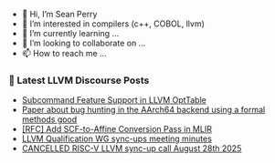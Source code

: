 - 👋 Hi, I’m Sean Perry
- 👀 I’m interested in compilers (c++, COBOL, llvm)
- 🌱 I’m currently learning ...
- 💞️ I’m looking to collaborate on ...
- 📫 How to reach me ...

<!---
s66perry/s66perry is a ✨ special ✨ repository because its `README.md` (this file) appears on your GitHub profile.
You can click the Preview link to take a look at your changes.
--->
### 📕 Latest LLVM Discourse Posts

<!-- DISCOURSE-LLVM:START -->
- [Subcommand Feature Support in LLVM OptTable](https://discourse.llvm.org/t/subcommand-feature-support-in-llvm-opttable/88098#post_1)
- [Paper about bug hunting in the AArch64 backend using a formal methods good](https://discourse.llvm.org/t/paper-about-bug-hunting-in-the-aarch64-backend-using-a-formal-methods-good/88097#post_1)
- [[RFC] Add SCF-to-Affine Conversion Pass in MLIR](https://discourse.llvm.org/t/rfc-add-scf-to-affine-conversion-pass-in-mlir/88036#post_5)
- [LLVM Qualification WG sync-ups meeting minutes](https://discourse.llvm.org/t/llvm-qualification-wg-sync-ups-meeting-minutes/87148#post_7)
- [CANCELLED RISC-V LLVM sync-up call August 28th 2025](https://discourse.llvm.org/t/cancelled-risc-v-llvm-sync-up-call-august-28th-2025/88090#post_1)
<!-- DISCOURSE-LLVM:END -->
